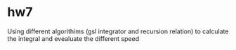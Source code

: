 # hw7
Using different algorithims (gsl integrator and recursion relation) to calculate the integral and evealuate the different speed
